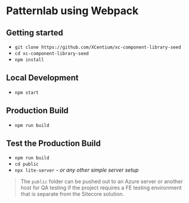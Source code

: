 # Patternlab using Webpack

## Getting started

- `git clone https://github.com/XCentium/xc-component-library-seed`
- `cd xc-component-library-seed`
- `npm install`

## Local Development

- `npm start`

## Production Build

- `npm run build`

## Test the Production Build
- `npm run build`
- `cd public`
- `npx lite-server` - *or any other simple server setup*

>The `public` folder can be pushed out to an Azure server or another host for QA testing if the project requires a FE testing environment that is separate from the Sitecore solution.
